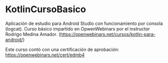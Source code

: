 # KotlinCursoBasico
Aplicación de estudio para Android Studio con funcionamiento por consola (logcat).
Curso básico impartido en OpwenWebinars por el instructor Rodrigo Medina Amador.
(https://openwebinars.net/cursos/kotlin-para-android/)

Este curso contó con una certificación de aprobación:
https://openwebinars.net/cert/edmb4 
